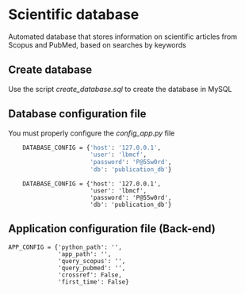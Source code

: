# Scientific database
Automated database that stores information on scientific articles from Scopus and PubMed, based on searches by keywords

## Create database
Use the script _create_database.sql_ to create the database in MySQL

## Database configuration file
You must properly configure the _config_app.py_ file
```bash
    DATABASE_CONFIG = {'host': '127.0.0.1',
                       'user': 'lbmcf',
                       'password': 'P@55w0rd',
                       'db': 'publication_db'}
```
```
    DATABASE_CONFIG = {'host': '127.0.0.1',
                       'user': 'lbmcf',
                       'password': 'P@55w0rd',
                       'db': 'publication_db'}
```

## Application configuration file (Back-end)


    APP_CONFIG = {'python_path': '',
                  'app_path': '',
                  'query_scopus': '',
                  'query_pubmed': '',
                  'crossref': False,
                  'first_time': False}

